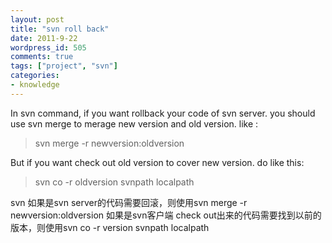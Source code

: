 ```yaml
---
layout: post
title: "svn roll back"
date: 2011-9-22
wordpress_id: 505
comments: true
tags: ["project", "svn"]
categories:
- knowledge
---
```

<meta name="_edit_last" content="1" />
<meta name="_su_description" content="svn roll back, recover. " />
<meta name="_su_keywords" content="svn roll back, check out, recover" />
<meta name="_su_rich_snippet_type" content="none" />
<meta name="_su_title" content="svn roll back" />
<meta name="views" content="112" />
In svn command, if you want rollback your code of svn server. you should use svn merge to merage new version and old version.
like :
<blockquote> svn merge -r newversion:oldversion</blockquote>
But if you want check out old version to cover new version. do like this:
<blockquote> svn co -r oldversion svnpath localpath</blockquote>
svn 如果是svn server的代码需要回滚，则使用svn merge -r newversion:oldversion
如果是svn客户端 check out出来的代码需要找到以前的版本，则使用svn co -r version svnpath localpath
